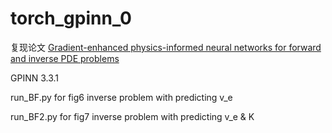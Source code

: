 # torch_gpinn_0
复现论文 
[Gradient-enhanced physics-informed neural networks for forward and inverse PDE problems](https://www.sciencedirect.com/science/article/abs/pii/S0045782522001438)

GPINN 3.3.1

run_BF.py for fig6 inverse problem with predicting v_e

run_BF2.py for fig7 inverse problem with predicting v_e & K
